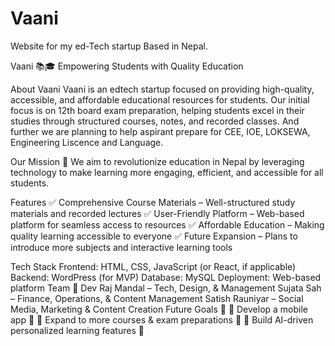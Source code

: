 # Vaani
Website for my ed-Tech startup Based in Nepal. 

Vaani 📚🎓
Empowering Students with Quality Education

About Vaani
Vaani is an edtech startup focused on providing high-quality, accessible, and affordable educational resources for students. Our initial focus is on 12th board exam preparation, helping students excel in their studies through structured courses, notes, and recorded classes. And further we are planning to help aspirant prepare for CEE, IOE, LOKSEWA, Engineering Liscence and Language.

Our Mission 🚀
We aim to revolutionize education in Nepal by leveraging technology to make learning more engaging, efficient, and accessible for all students.

Features
✅ Comprehensive Course Materials – Well-structured study materials and recorded lectures
✅ User-Friendly Platform – Web-based platform for seamless access to resources
✅ Affordable Education – Making quality learning accessible to everyone
✅ Future Expansion – Plans to introduce more subjects and interactive learning tools

Tech Stack
Frontend: HTML, CSS, JavaScript (or React, if applicable)
Backend: WordPress (for MVP)
Database: MySQL
Deployment: Web-based platform
Team 👥
Dev Raj Mandal – Tech, Design, & Management
Sujata Sah – Finance, Operations, & Content Management
Satish Rauniyar – Social Media, Marketing & Content Creation
Future Goals 🎯
🔹 Develop a mobile app 📱
🔹 Expand to more courses & exam preparations 📖
🔹 Build AI-driven personalized learning features 🤖


